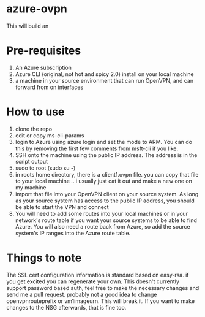 # azure-ovpn

This will build an

# Pre-requisites

1. An Azure subscription
2. Azure CLI (original, not hot and spicy 2.0) install on your local machine
3. a machine in your source environment that can run OpenVPN, and can forward from on interfaces


# How to use
1. clone the repo
2. edit or copy ms-cli-params
3. login to Azure using azure login and set the mode to ARM. You can do this by removing the first few comments from msft-cli if you like.
4. SSH onto the machine using the public IP address. The address is in the script output
5. sudo to root (sudo su -)
6. in roots home directory, there is a client1.ovpn file. you can copy that file to your local machine .. i usually just cat it out and make a new one on my machine
7. import that file into your OpenVPN client on your source system. As long as your source system has access to the public IP address, you should be able to start the VPN and connect
8. You will need to add some routes into your local machines or in your network's route table if you want your source systems to be able to find Azure. You will also need a route back from Azure, so add the source system's IP ranges into the Azure route table.



# Things to note
The SSL cert configuration information is standard based on easy-rsa.  if you get excited you can regenerate your own. This doesn't currently support password based auth, feel free to make the necessary changes and send me a pull request. probably not a good idea to change openvpnrouteprefix or vm1imageurn.  This will break it.  If you want to make changes to the NSG afterwards, that is fine too.
